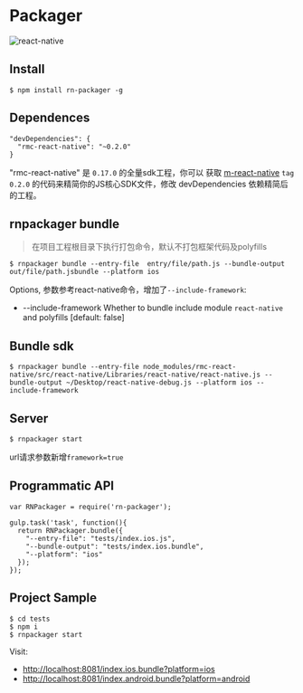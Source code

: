 # Packager

![react-native](https://img.shields.io/badge/react--native-%3D_0.17.0-green.svg)

## Install

```
$ npm install rn-packager -g
```

## Dependences

```
"devDependencies": {
  "rmc-react-native": "~0.2.0"
}
```
"rmc-react-native" 是 `0.17.0` 的全量sdk工程，你可以 获取 [m-react-native](https://github.com/react-component/m-react-native) `tag 0.2.0` 的代码来精简你的JS核心SDK文件，修改 devDependencies 依赖精简后的工程。

## rnpackager bundle
> 在项目工程根目录下执行打包命令，默认不打包框架代码及polyfills

```
$ rnpackager bundle --entry-file  entry/file/path.js --bundle-output out/file/path.jsbundle --platform ios
```

Options, 参数参考react-native命令，增加了`--include-framework`:

*  --include-framework  Whether to bundle include module `react-native` and polyfills                          [default: false]
    

## Bundle sdk

```
$ rnpackager bundle --entry-file node_modules/rmc-react-native/src/react-native/Libraries/react-native/react-native.js --bundle-output ~/Desktop/react-native-debug.js --platform ios --include-framework
```

## Server

```
$ rnpackager start
```
url请求参数新增`framework=true` 

## Programmatic API
```
var RNPackager = require('rn-packager');

gulp.task('task', function(){
  return RNPackager.bundle({
    "--entry-file": "tests/index.ios.js",
    "--bundle-output": "tests/index.ios.bundle",
    "--platform": "ios"
  });
});
```

## Project Sample

```
$ cd tests
$ npm i
$ rnpackager start
```
Visit:

* [http://localhost:8081/index.ios.bundle?platform=ios](http://localhost:8081/index.ios.bundle?platform=ios)
* [http://localhost:8081/index.android.bundle?platform=android](http://localhost:8081/index.android.bundle?platform=android)